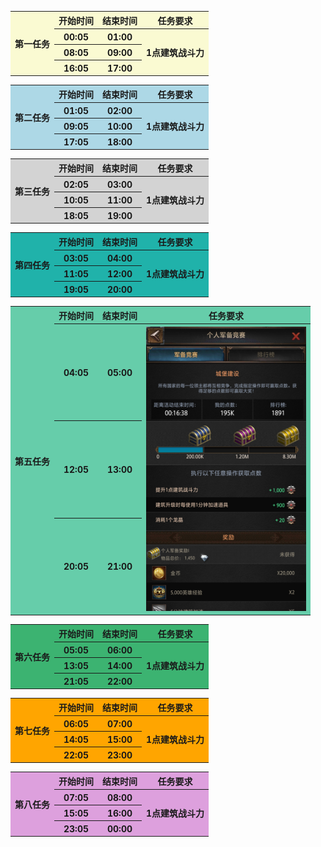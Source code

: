 <table><tbody>
    <tr>
        <th rowspan="4"   bgcolor="LightGoldenRodYellow">第一任务</th>
        <th   bgcolor="LightGoldenRodYellow">开始时间</th>
        <th   bgcolor="LightGoldenRodYellow">结束时间</th>
        <th   bgcolor="LightGoldenRodYellow">任务要求</th>
    </tr>
    <tr>
        <th   bgcolor="LightGoldenRodYellow">00:05</th>
        <th   bgcolor="LightGoldenRodYellow">01:00</th>
        <th   rowspan="3" bgcolor="LightGoldenRodYellow">1点建筑战斗力</th>
    </tr>
    <tr>
        <th   bgcolor="LightGoldenRodYellow">08:05</th>
        <th   bgcolor="LightGoldenRodYellow">09:00</th>
    </tr>
    <tr>
        <th   bgcolor="LightGoldenRodYellow">16:05</th>
        <th   bgcolor="LightGoldenRodYellow">17:00</th>
    </tr>
</table>  
<table><tbody>
    <tr>
        <th rowspan="4"   bgcolor="LightBlue">第二任务</th>
        <th   bgcolor="LightBlue">开始时间</th>
        <th   bgcolor="LightBlue">结束时间</th>
        <th   bgcolor="LightBlue">任务要求</th>
    </tr>
    <tr>
        <th   bgcolor="LightBlue">01:05</th>
        <th   bgcolor="LightBlue">02:00</th>
        <th   rowspan="3" bgcolor="LightBlue">1点建筑战斗力</th>
    </tr>
    <tr>
        <th   bgcolor="LightBlue">09:05</th>
        <th   bgcolor="LightBlue">10:00</th>
    </tr>
    <tr>
        <th   bgcolor="LightBlue">17:05</th>
        <th   bgcolor="LightBlue">18:00</th>
    </tr>
</table>  
<table><tbody>
    <tr>
        <th rowspan="4"   bgcolor="LightGrey">第三任务</th>
        <th   bgcolor="LightGrey">开始时间</th>
        <th   bgcolor="LightGrey">结束时间</th>
        <th   bgcolor="LightGrey">任务要求</th>
    </tr>
    <tr>
        <th   bgcolor="LightGrey">02:05</th>
        <th   bgcolor="LightGrey">03:00</th>
        <th   rowspan="3" bgcolor="LightGrey">1点建筑战斗力</th>
    </tr>
    <tr>
        <th   bgcolor="LightGrey">10:05</th>
        <th   bgcolor="LightGrey">11:00</th>
    </tr>
    <tr>
        <th   bgcolor="LightGrey">18:05</th>
        <th   bgcolor="LightGrey">19:00</th>
    </tr>
</table>  
<table><tbody>
    <tr>
        <th rowspan="4"   bgcolor="LightSeaGreen">第四任务</th>
        <th   bgcolor="LightSeaGreen">开始时间</th>
        <th   bgcolor="LightSeaGreen">结束时间</th>
        <th   bgcolor="LightSeaGreen">任务要求</th>
    </tr>
    <tr>
        <th   bgcolor="LightSeaGreen">03:05</th>
        <th   bgcolor="LightSeaGreen">04:00</th>
        <th   rowspan="3" bgcolor="LightSeaGreen">1点建筑战斗力</th>
    </tr>
    <tr>
        <th   bgcolor="LightSeaGreen">11:05</th>
        <th   bgcolor="LightSeaGreen">12:00</th>
    </tr>
    <tr>
        <th   bgcolor="LightSeaGreen">19:05</th>
        <th   bgcolor="LightSeaGreen">20:00</th>
    </tr>
</table>  
<table><tbody>
    <tr>
        <th rowspan="4"   bgcolor="MediumAquaMarine">第五任务</th>
        <th   bgcolor="MediumAquaMarine">开始时间</th>
        <th   bgcolor="MediumAquaMarine">结束时间</th>
        <th   bgcolor="MediumAquaMarine">任务要求</th>
    </tr>
    <tr>
        <th   bgcolor="MediumAquaMarine">04:05</th>
        <th   bgcolor="MediumAquaMarine">05:00</th>
        <th   rowspan="3" bgcolor="MediumAquaMarine" <center><img src="https://github.com/weihj1999/Blogs/blob/master/roe/images/mon-1205-1300.jpg" width="256" ></center></th>
    </tr>
    <tr>
        <th   bgcolor="MediumAquaMarine">12:05</th>
        <th   bgcolor="MediumAquaMarine">13:00</th>
    </tr>
    <tr>
        <th   bgcolor="MediumAquaMarine">20:05</th>
        <th   bgcolor="MediumAquaMarine">21:00</th>
    </tr>
</table>  
<table><tbody>
    <tr>
        <th rowspan="4"   bgcolor="MediumSeaGreen">第六任务</th>
        <th   bgcolor="MediumSeaGreen">开始时间</th>
        <th   bgcolor="MediumSeaGreen">结束时间</th>
        <th   bgcolor="MediumSeaGreen">任务要求</th>
    </tr>
    <tr>
        <th   bgcolor="MediumSeaGreen">05:05</th>
        <th   bgcolor="MediumSeaGreen">06:00</th>
        <th   rowspan="3" bgcolor="MediumSeaGreen">1点建筑战斗力</th>
    </tr>
    <tr>
        <th   bgcolor="MediumSeaGreen">13:05</th>
        <th   bgcolor="MediumSeaGreen">14:00</th>
    </tr>
    <tr>
        <th   bgcolor="MediumSeaGreen">21:05</th>
        <th   bgcolor="MediumSeaGreen">22:00</th>
    </tr>
</table>  
<table><tbody>
    <tr>
        <th rowspan="4"   bgcolor="Orange">第七任务</th>
        <th   bgcolor="Orange">开始时间</th>
        <th   bgcolor="Orange">结束时间</th>
        <th   bgcolor="Orange">任务要求</th>
    </tr>
    <tr>
        <th   bgcolor="Orange">06:05</th>
        <th   bgcolor="Orange">07:00</th>
        <th   rowspan="3" bgcolor="Orange">1点建筑战斗力</th>
    </tr>
    <tr>
        <th   bgcolor="Orange">14:05</th>
        <th   bgcolor="Orange">15:00</th>
    </tr>
    <tr>
        <th   bgcolor="Orange">22:05</th>
        <th   bgcolor="Orange">23:00</th>
    </tr>
</table>  
<table><tbody>
    <tr>
        <th rowspan="4"   bgcolor="Plum">第八任务</th>
        <th   bgcolor="Plum">开始时间</th>
        <th   bgcolor="Plum">结束时间</th>
        <th   bgcolor="Plum">任务要求</th>
    </tr>
    <tr>
        <th   bgcolor="Plum">07:05</th>
        <th   bgcolor="Plum">08:00</th>
        <th   rowspan="3" bgcolor="Plum">1点建筑战斗力</th>
    </tr>
    <tr>
        <th   bgcolor="Plum">15:05</th>
        <th   bgcolor="Plum">16:00</th>
    </tr>
    <tr>
        <th   bgcolor="Plum">23:05</th>
        <th   bgcolor="Plum">00:00</th>
    </tr>
</table>  
